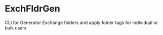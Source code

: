 ExchFldrGen
===========

CLI for Generator Exchange folders and apply folder tags for individual or bulk users